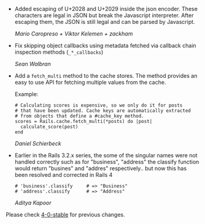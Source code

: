 *   Added escaping of U+2028 and U+2029 inside the json encoder.
    These characters are legal in JSON but break the Javascript interpreter.
    After escaping them, the JSON is still legal and can be parsed by Javascript.

    *Mario Caropreso + Viktor Kelemen + zackham*

*   Fix skipping object callbacks using metadata fetched via callback chain
    inspection methods (`_*_callbacks`)

    *Sean Walbran*

*   Add a `fetch_multi` method to the cache stores. The method provides
    an easy to use API for fetching multiple values from the cache.

    Example:

        # Calculating scores is expensive, so we only do it for posts
        # that have been updated. Cache keys are automatically extracted
        # from objects that define a #cache_key method.
        scores = Rails.cache.fetch_multi(*posts) do |post|
          calculate_score(post)
        end

    *Daniel Schierbeck*

*   Earlier in the Rails 3.2.x series, the some of the singular names were not handled correctly
    such as for "business", "address" the classify function would return "busines" and "addres" respectively.. but now this has been resolved and corrected in Rails 4
     
        # 'business'.classify     # => "Business"
        # 'address'.classify      # => "Address"

    *Aditya Kapoor*
    
Please check [4-0-stable](https://github.com/rails/rails/blob/4-0-stable/activesupport/CHANGELOG.md) for previous changes.

